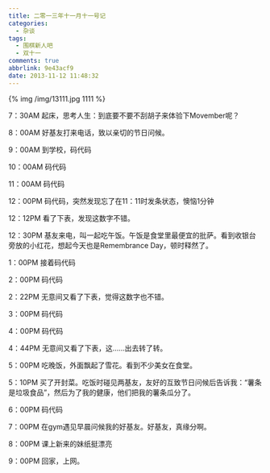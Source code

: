 ```yaml
---
title: 二零一三年十一月十一号记
categories:
  - 杂谈
tags:
  - 围棋新人吧
  - 双十一
comments: true
abbrlink: 9e43acf9
date: 2013-11-12 11:48:32
---
```


{% img /img/13111.jpg 1111 %}

7：30AM 起床，思考人生：到底要不要不刮胡子来体验下Movember呢？

8：00AM 好基友打来电话，致以亲切的节日问候。

9：00AM 到学校，码代码

10：00AM 码代码

11：00AM 码代码

12：00PM 码代码，突然发现忘了在11：11时发条状态，懊恼1分钟

12：12PM 看了下表，发现这数字不错。

12：30PM 基友来电，叫一起吃午饭。午饭是食堂里最便宜的批萨。看到收银台旁放的小红花，想起今天也是Remembrance Day，顿时释然了。

1：00PM 接着码代码

2：00PM 码代码

2：22PM 无意间又看了下表，觉得这数字也不错。

3：00PM 码代码

4：00PM 码代码

4：44PM 无意间又看了下表，这……出去转了转。

5：00PM 吃晚饭，外面飘起了雪花。看到不少美女在食堂。

5：10PM 买了开封菜。吃饭时碰见两基友，友好的互致节日问候后告诉我：“薯条是垃圾食品”，然后为了我的健康，他们把我的薯条瓜分了。

6：00PM 码代码

7：00PM 在gym遇见早晨问候我的好基友。好基友，真缘分啊。

8：00PM 课上新来的妹纸挺漂亮

9：00PM 回家，上网。

